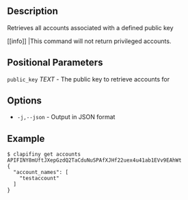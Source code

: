 ## Description
Retrieves all accounts associated with a defined public key

[[info]]
|This command will not return privileged accounts.

## Positional Parameters
`public_key` _TEXT_  - The public key to retrieve accounts for
## Options
- `-j,--json` - Output in JSON format
## Example


```shell
$ clapifiny get accounts APIFINY8mUftJXepGzdQ2TaCduNuSPAfXJHf22uex4u41ab1EVv9EAhWt
{
  "account_names": [
    "testaccount"
  ]
}
```
